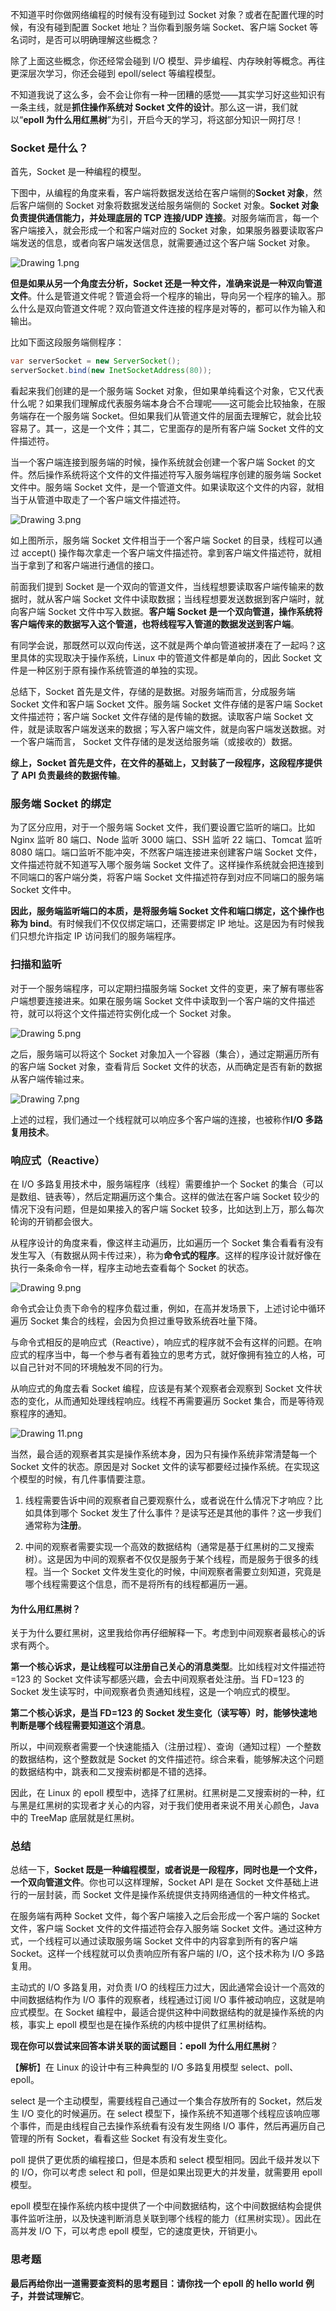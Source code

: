 不知道平时你做网络编程的时候有没有碰到过 Socket 对象？或者在配置代理的时候，有没有碰到配置 Socket 地址？当你看到服务端 Socket、客户端 Socket 等名词时，是否可以明确理解这些概念？

除了上面这些概念，你还经常会碰到 I/O 模型、异步编程、内存映射等概念。再往更深层次学习，你还会碰到 epoll/select 等编程模型。

不知道我说了这么多，会不会让你有一种一团糟的感觉——其实学习好这些知识有一条主线，就是**抓住操作系统对 Socket 文件的设计**。那么这一讲，我们就以“**epoll 为什么用红黑树**”为引，开启今天的学习，将这部分知识一网打尽！

### Socket 是什么？

首先，Socket 是一种编程的模型。

下图中，从编程的角度来看，客户端将数据发送给在客户端侧的**Socket 对象**，然后客户端侧的 Socket 对象将数据发送给服务端侧的 Socket 对象。**Socket 对象负责提供通信能力，并处理底层的 TCP 连接/UDP 连接**。对服务端而言，每一个客户端接入，就会形成一个和客户端对应的 Socket 对象，如果服务器要读取客户端发送的信息，或者向客户端发送信息，就需要通过这个客户端 Socket 对象。

![Drawing 1.png](http://p4ui.toweydoc.tech:20080/images/stydocs/Cgp9HWCZ8deAY_UqAAFeGtcsKIg099.png)

**但是如果从另一个角度去分析，Socket 还是一种文件，准确来说是一种双向管道文件**。什么是管道文件呢？管道会将一个程序的输出，导向另一个程序的输入。那么什么是双向管道文件呢？双向管道文件连接的程序是对等的，都可以作为输入和输出。

比如下面这段服务端侧程序：

```java
var serverSocket = new ServerSocket();
serverSocket.bind(new InetSocketAddress(80));
```

看起来我们创建的是一个服务端 Socket 对象，但如果单纯看这个对象，它又代表什么呢？如果我们理解成代表服务端本身合不合理呢——这可能会比较抽象，在服务端存在一个服务端 Socket。但如果我们从管道文件的层面去理解它，就会比较容易了。其一，这是一个文件；其二，它里面存的是所有客户端 Socket 文件的文件描述符。

当一个客户端连接到服务端的时候，操作系统就会创建一个客户端 Socket 的文件。然后操作系统将这个文件的文件描述符写入服务端程序创建的服务端 Socket 文件中。服务端 Socket 文件，是一个管道文件。如果读取这个文件的内容，就相当于从管道中取走了一个客户端文件描述符。

![Drawing 3.png](http://p4ui.toweydoc.tech:20080/images/stydocs/Cgp9HWCZ8eSANiNKAAHGwf-mH5U069.png)

如上图所示，服务端 Socket 文件相当于一个客户端 Socket 的目录，线程可以通过 accept() 操作每次拿走一个客户端文件描述符。拿到客户端文件描述符，就相当于拿到了和客户端进行通信的接口。

前面我们提到 Socket 是一个双向的管道文件，当线程想要读取客户端传输来的数据时，就从客户端 Socket 文件中读取数据；当线程想要发送数据到客户端时，就向客户端 Socket 文件中写入数据。**客户端 Socket 是一个双向管道，操作系统将客户端传来的数据写入这个管道，也将线程写入管道的数据发送到客户端**。

有同学会说，那既然可以双向传送，这不就是两个单向管道被拼凑在了一起吗？这里具体的实现取决于操作系统，Linux 中的管道文件都是单向的，因此 Socket 文件是一种区别于原有操作系统管道的单独的实现。

总结下，Socket 首先是文件，存储的是数据。对服务端而言，分成服务端 Socket 文件和客户端 Socket 文件。服务端 Socket 文件存储的是客户端 Socket 文件描述符；客户端 Socket 文件存储的是传输的数据。读取客户端 Socket 文件，就是读取客户端发送来的数据；写入客户端文件，就是向客户端发送数据。对一个客户端而言， Socket 文件存储的是发送给服务端（或接收的）数据。

**综上，Socket 首先是文件，在文件的基础上，又封装了一段程序，这段程序提供了 API 负责最终的数据传输**。

### 服务端 Socket 的绑定

为了区分应用，对于一个服务端 Socket 文件，我们要设置它监听的端口。比如 Nginx 监听 80 端口、Node 监听 3000 端口、SSH 监听 22 端口、Tomcat 监听 8080 端口。端口监听不能冲突，不然客户端连接进来创建客户端 Socket 文件，文件描述符就不知道写入哪个服务端 Socket 文件了。这样操作系统就会把连接到不同端口的客户端分类，将客户端 Socket 文件描述符存到对应不同端口的服务端 Socket 文件中。

**因此，服务端监听端口的本质，是将服务端 Socket 文件和端口绑定，这个操作也称为 bind**。有时候我们不仅仅绑定端口，还需要绑定 IP 地址。这是因为有时候我们只想允许指定 IP 访问我们的服务端程序。

### 扫描和监听

对于一个服务端程序，可以定期扫描服务端 Socket 文件的变更，来了解有哪些客户端想要连接进来。如果在服务端 Socket 文件中读取到一个客户端的文件描述符，就可以将这个文件描述符实例化成一个 Socket 对象。

![Drawing 5.png](http://p4ui.toweydoc.tech:20080/images/stydocs/CioPOWCZ8fOAaVwEAAJ4CITeHSs003.png)

之后，服务端可以将这个 Socket 对象加入一个容器（集合），通过定期遍历所有的客户端 Socket 对象，查看背后 Socket 文件的状态，从而确定是否有新的数据从客户端传输过来。

![Drawing 7.png](http://p4ui.toweydoc.tech:20080/images/stydocs/Cgp9HWCZ8fyAJIK7AAFzaGqyFsw603.png)

上述的过程，我们通过一个线程就可以响应多个客户端的连接，也被称作**I/O 多路复用技术**。

### 响应式（Reactive）

在 I/O 多路复用技术中，服务端程序（线程）需要维护一个 Socket 的集合（可以是数组、链表等），然后定期遍历这个集合。这样的做法在客户端 Socket 较少的情况下没有问题，但是如果接入的客户端 Socket 较多，比如达到上万，那么每次轮询的开销都会很大。

从程序设计的角度来看，像这样主动遍历，比如遍历一个 Socket 集合看看有没有发生写入（有数据从网卡传过来），称为**命令式的程序**。这样的程序设计就好像在执行一条条命令一样，程序主动地去查看每个 Socket 的状态。

![Drawing 9.png](http://p4ui.toweydoc.tech:20080/images/stydocs/CioPOWCZ8gOAF9JRAAGL-Tmkapc159.png)

命令式会让负责下命令的程序负载过重，例如，在高并发场景下，上述讨论中循环遍历 Socket 集合的线程，会因为负担过重导致系统吞吐量下降。

与命令式相反的是响应式（Reactive），响应式的程序就不会有这样的问题。在响应式的程序当中，每一个参与者有着独立的思考方式，就好像拥有独立的人格，可以自己针对不同的环境触发不同的行为。

从响应式的角度去看 Socket 编程，应该是有某个观察者会观察到 Socket 文件状态的变化，从而通知处理线程响应。线程不再需要遍历 Socket 集合，而是等待观察程序的通知。

![Drawing 11.png](http://p4ui.toweydoc.tech:20080/images/stydocs/Cgp9HWCZ8g6AGZmTAAFsEY8h8Ho635.png)

当然，最合适的观察者其实是操作系统本身，因为只有操作系统非常清楚每一个 Socket 文件的状态。原因是对 Socket 文件的读写都要经过操作系统。在实现这个模型的时候，有几件事情要注意。

1. 线程需要告诉中间的观察者自己要观察什么，或者说在什么情况下才响应？比如具体到哪个 Socket 发生了什么事件？是读写还是其他的事件？这一步我们通常称为**注册**。
    
2. 中间的观察者需要实现一个高效的数据结构（通常是基于红黑树的二叉搜索树）。这是因为中间的观察者不仅仅是服务于某个线程，而是服务于很多的线程。当一个 Socket 文件发生变化的时候，中间观察者需要立刻知道，究竟是哪个线程需要这个信息，而不是将所有的线程都遍历一遍。
    

#### 为什么用红黑树？

关于为什么要红黑树，这里我给你再仔细解释一下。考虑到中间观察者最核心的诉求有两个。

**第一个核心诉求，是让线程可以注册自己关心的消息类型**。比如线程对文件描述符 =123 的 Socket 文件读写都感兴趣，会去中间观察者处注册。当 FD=123 的 Socket 发生读写时，中间观察者负责通知线程，这是一个响应式的模型。

**第二个核心诉求，是当 FD=123 的 Socket 发生变化（读写等）时，能够快速地判断是哪个线程需要知道这个消息**。

所以，中间观察者需要一个快速能插入（注册过程）、查询（通知过程）一个整数的数据结构，这个整数就是 Socket 的文件描述符。综合来看，能够解决这个问题的数据结构中，跳表和二叉搜索树都是不错的选择。

因此，在 Linux 的 epoll 模型中，选择了红黑树。红黑树是二叉搜索树的一种，红与黑是红黑树的实现者才关心的内容，对于我们使用者来说不用关心颜色，Java 中的 TreeMap 底层就是红黑树。

### 总结

总结一下，**Socket 既是一种编程模型，或者说是一段程序，同时也是一个文件，一个双向管道文件**。你也可以这样理解，Socket API 是在 Socket 文件基础上进行的一层封装，而 Socket 文件是操作系统提供支持网络通信的一种文件格式。

在服务端有两种 Socket 文件，每个客户端接入之后会形成一个客户端的 Socket 文件，客户端 Socket 文件的文件描述符会存入服务端 Socket 文件。通过这种方式，一个线程可以通过读取服务端 Socket 文件中的内容拿到所有的客户端 Socket。这样一个线程就可以负责响应所有客户端的 I/O，这个技术称为 I/O 多路复用。

主动式的 I/O 多路复用，对负责 I/O 的线程压力过大，因此通常会设计一个高效的中间数据结构作为 I/O 事件的观察者，线程通过订阅 I/O 事件被动响应，这就是响应式模型。在 Socket 编程中，最适合提供这种中间数据结构的就是操作系统的内核，事实上 epoll 模型也是在操作系统的内核中提供了红黑树结构。

**现在你可以尝试来回答本讲关联的面试题目：epoll 为什么用红黑树**？

【**解析**】在 Linux 的设计中有三种典型的 I/O 多路复用模型 select、poll、epoll。

select 是一个主动模型，需要线程自己通过一个集合存放所有的 Socket，然后发生 I/O 变化的时候遍历。在 select 模型下，操作系统不知道哪个线程应该响应哪个事件，而是由线程自己去操作系统看有没有发生网络 I/O 事件，然后再遍历自己管理的所有 Socket，看看这些 Socket 有没有发生变化。

poll 提供了更优质的编程接口，但是本质和 select 模型相同。因此千级并发以下的 I/O，你可以考虑 select 和 poll，但是如果出现更大的并发量，就需要用 epoll 模型。

epoll 模型在操作系统内核中提供了一个中间数据结构，这个中间数据结构会提供事件监听注册，以及快速判断消息关联到哪个线程的能力（红黑树实现）。因此在高并发 I/O 下，可以考虑 epoll 模型，它的速度更快，开销更小。

### 思考题

**最后再给你出一道需要查资料的思考题目：请你找一个 epoll 的 hello world 例子，并尝试理解它**。